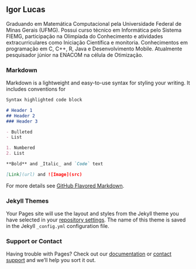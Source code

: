 ## Igor Lucas

Graduando em Matemática Computacional pela Universidade Federal de Minas Gerais (UFMG). Possui curso técnico em Informática pelo Sistema FIEMG, participação na Olimpíada do Conhecimento e atividades extracurriculares como Iniciação Científica e monitoria. Conhecimentos em programação em C, C++, R, Java e Desenvolvimento Mobile. Atualmente pesquisador júnior na ENACOM na célula de Otimização.

### Markdown

Markdown is a lightweight and easy-to-use syntax for styling your writing. It includes conventions for

```markdown
Syntax highlighted code block

# Header 1
## Header 2
### Header 3

- Bulleted
- List

1. Numbered
2. List

**Bold** and _Italic_ and `Code` text

[Link](url) and ![Image](src)
```

For more details see [GitHub Flavored Markdown](https://guides.github.com/features/mastering-markdown/).

### Jekyll Themes

Your Pages site will use the layout and styles from the Jekyll theme you have selected in your [repository settings](https://github.com/ugolicas/home/settings). The name of this theme is saved in the Jekyll `_config.yml` configuration file.

### Support or Contact

Having trouble with Pages? Check out our [documentation](https://help.github.com/categories/github-pages-basics/) or [contact support](https://github.com/contact) and we’ll help you sort it out.
